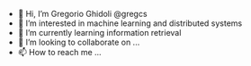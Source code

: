 - 👋 Hi, I’m Gregorio Ghidoli @gregcs
- 👀 I’m interested in machine learning and distributed systems
- 🌱 I’m currently learning information retrieval
- 💞️ I’m looking to collaborate on ...
- 📫 How to reach me ...

<!---
gregcs/gregcs is a ✨ special ✨ repository because its `README.md` (this file) appears on your GitHub profile.
You can click the Preview link to take a look at your changes.
--->
